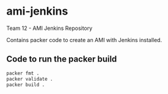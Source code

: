 # ami-jenkins

Team 12 - AMI Jenkins Repository

Contains packer code to create an AMI with Jenkins installed.

## Code to run the packer build

```bash
packer fmt .
packer validate .
packer build .
```

